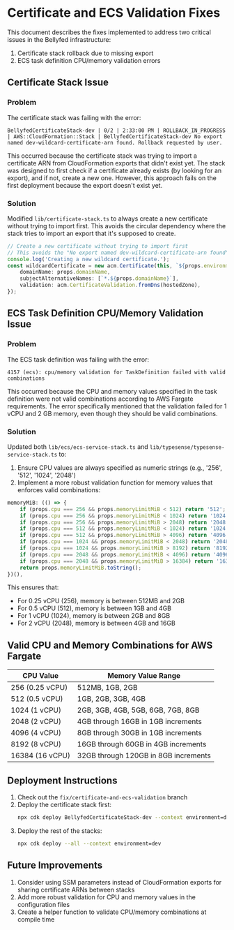# Certificate and ECS Validation Fixes

This document describes the fixes implemented to address two critical issues in the Bellyfed infrastructure:

1. Certificate stack rollback due to missing export
2. ECS task definition CPU/memory validation errors

## Certificate Stack Issue

### Problem

The certificate stack was failing with the error:

```
BellyfedCertificateStack-dev | 0/2 | 2:33:00 PM | ROLLBACK_IN_PROGRESS | AWS::CloudFormation::Stack | BellyfedCertificateStack-dev No export named dev-wildcard-certificate-arn found. Rollback requested by user.
```

This occurred because the certificate stack was trying to import a certificate ARN from CloudFormation exports that didn't exist yet. The stack was designed to first check if a certificate already exists (by looking for an export), and if not, create a new one. However, this approach fails on the first deployment because the export doesn't exist yet.

### Solution

Modified `lib/certificate-stack.ts` to always create a new certificate without trying to import first. This avoids the circular dependency where the stack tries to import an export that it's supposed to create.

```typescript
// Create a new certificate without trying to import first
// This avoids the "No export named dev-wildcard-certificate-arn found" error
console.log('Creating a new wildcard certificate.');
const wildcardCertificate = new acm.Certificate(this, `${props.environment}-wildcard-certificate`, {
    domainName: props.domainName,
    subjectAlternativeNames: [`*.${props.domainName}`],
    validation: acm.CertificateValidation.fromDns(hostedZone),
});
```

## ECS Task Definition CPU/Memory Validation Issue

### Problem

The ECS task definition was failing with the error:

```
4157 (ecs): cpu/memory validation for TaskDefinition failed with valid combinations
```

This occurred because the CPU and memory values specified in the task definition were not valid combinations according to AWS Fargate requirements. The error specifically mentioned that the validation failed for 1 vCPU and 2 GB memory, even though they should be valid combinations.

### Solution

Updated both `lib/ecs/ecs-service-stack.ts` and `lib/typesense/typesense-service-stack.ts` to:

1. Ensure CPU values are always specified as numeric strings (e.g., '256', '512', '1024', '2048')
2. Implement a more robust validation function for memory values that enforces valid combinations:

```typescript
memoryMiB: (() => {
    if (props.cpu === 256 && props.memoryLimitMiB < 512) return '512';
    if (props.cpu === 256 && props.memoryLimitMiB < 1024) return '1024';
    if (props.cpu === 256 && props.memoryLimitMiB > 2048) return '2048';
    if (props.cpu === 512 && props.memoryLimitMiB < 1024) return '1024';
    if (props.cpu === 512 && props.memoryLimitMiB > 4096) return '4096';
    if (props.cpu === 1024 && props.memoryLimitMiB < 2048) return '2048';
    if (props.cpu === 1024 && props.memoryLimitMiB > 8192) return '8192';
    if (props.cpu === 2048 && props.memoryLimitMiB < 4096) return '4096';
    if (props.cpu === 2048 && props.memoryLimitMiB > 16384) return '16384';
    return props.memoryLimitMiB.toString();
})(),
```

This ensures that:

- For 0.25 vCPU (256), memory is between 512MB and 2GB
- For 0.5 vCPU (512), memory is between 1GB and 4GB
- For 1 vCPU (1024), memory is between 2GB and 8GB
- For 2 vCPU (2048), memory is between 4GB and 16GB

## Valid CPU and Memory Combinations for AWS Fargate

| CPU Value       | Memory Value Range                   |
| --------------- | ------------------------------------ |
| 256 (0.25 vCPU) | 512MB, 1GB, 2GB                      |
| 512 (0.5 vCPU)  | 1GB, 2GB, 3GB, 4GB                   |
| 1024 (1 vCPU)   | 2GB, 3GB, 4GB, 5GB, 6GB, 7GB, 8GB    |
| 2048 (2 vCPU)   | 4GB through 16GB in 1GB increments   |
| 4096 (4 vCPU)   | 8GB through 30GB in 1GB increments   |
| 8192 (8 vCPU)   | 16GB through 60GB in 4GB increments  |
| 16384 (16 vCPU) | 32GB through 120GB in 8GB increments |

## Deployment Instructions

1. Check out the `fix/certificate-and-ecs-validation` branch
2. Deploy the certificate stack first:
    ```bash
    npx cdk deploy BellyfedCertificateStack-dev --context environment=dev
    ```
3. Deploy the rest of the stacks:
    ```bash
    npx cdk deploy --all --context environment=dev
    ```

## Future Improvements

1. Consider using SSM parameters instead of CloudFormation exports for sharing certificate ARNs between stacks
2. Add more robust validation for CPU and memory values in the configuration files
3. Create a helper function to validate CPU/memory combinations at compile time

